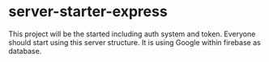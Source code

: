 # server-starter-express
This project will be the started including auth system and token. Everyone should start using this server structure. It is using Google within firebase as database.
